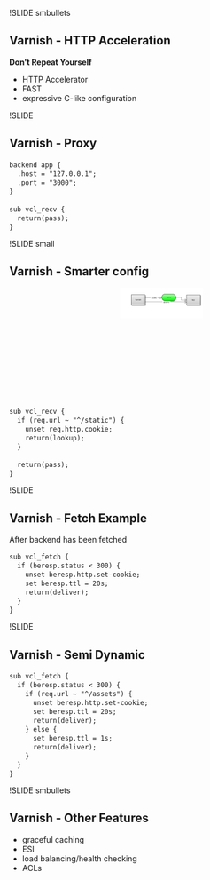 !SLIDE smbullets
## Varnish - HTTP Acceleration

**Don't Repeat Yourself**

  * HTTP Accelerator
  * FAST
  * expressive C-like configuration

!SLIDE
## Varnish - Proxy

    backend app {
      .host = "127.0.0.1";
      .port = "3000";
    }

    sub vcl_recv {
      return(pass);
    }


!SLIDE small
## Varnish - Smarter config

<div style="height: 200px; width: 150px;">
<img src="varnish.png" style="margin-left: 200px" />
</div>

    sub vcl_recv {
      if (req.url ~ "^/static") {
        unset req.http.cookie;
        return(lookup);
      }

      return(pass);
    }

!SLIDE 
## Varnish - Fetch Example

After backend has been fetched

    sub vcl_fetch {
      if (beresp.status < 300) {
        unset beresp.http.set-cookie;
        set beresp.ttl = 20s;
        return(deliver);
      }
    }

!SLIDE
## Varnish - Semi Dynamic

    sub vcl_fetch {
      if (beresp.status < 300) {
        if (req.url ~ "^/assets") {
          unset beresp.http.set-cookie;
          set beresp.ttl = 20s;
          return(deliver);
        } else {
          set beresp.ttl = 1s;
          return(deliver);
        }
      }
    }


!SLIDE smbullets
## Varnish - Other Features

  * graceful caching
  * ESI
  * load balancing/health checking
  * ACLs

